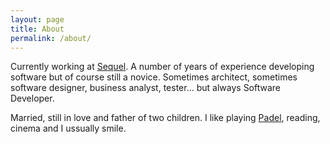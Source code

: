```yaml
---
layout: page
title: About
permalink: /about/
---
```


Currently working at [Sequel](http://www.sequel.com). A number of years of experience
developing software but of course still a novice. Sometimes architect, sometimes software designer, business analyst, tester... but always Software Developer.

Married, still in love and father of two children. I like playing [Padel](https://es.wikipedia.org/wiki/Pádel), reading, cinema and I ussually smile.